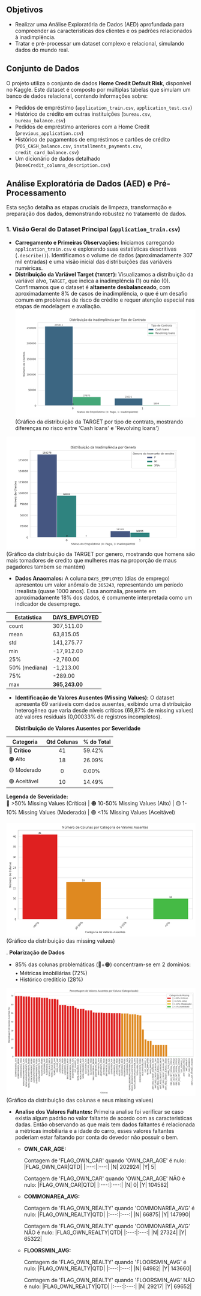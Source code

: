
## Objetivos

* Realizar uma Análise Exploratória de Dados (AED) aprofundada para compreender as características dos clientes e os padrões relacionados à inadimplência.
* Tratar e pré-processar um dataset complexo e relacional, simulando dados do mundo real.

## Conjunto de Dados

O projeto utiliza o conjunto de dados **Home Credit Default Risk**, disponível no Kaggle. Este dataset é composto por múltiplas tabelas que simulam um banco de dados relacional, contendo informações sobre:
* Pedidos de empréstimo (`application_train.csv`, `application_test.csv`)
* Histórico de crédito em outras instituições (`bureau.csv`, `bureau_balance.csv`)
* Pedidos de empréstimo anteriores com a Home Credit (`previous_application.csv`)
* Histórico de pagamentos de empréstimos e cartões de crédito (`POS_CASH_balance.csv`, `installments_payments.csv`, `credit_card_balance.csv`)
* Um dicionário de dados detalhado (`HomeCredit_columns_description.csv`)

## Análise Exploratória de Dados (AED) e Pré-Processamento

Esta seção detalha as etapas cruciais de limpeza, transformação e preparação dos dados, demonstrando robustez no tratamento de dados.

### 1. Visão Geral do Dataset Principal (`application_train.csv`)
* **Carregamento e Primeiras Observações:** Iniciamos carregando `application_train.csv` e explorando suas estatísticas descritivas (`.describe()`). Identificamos o volume de dados (aproximadamente 307 mil entradas) e uma visão inicial das distribuições das variáveis numéricas.
* **Distribuição da Variável Target (`TARGET`):** Visualizamos a distribuição da variável alvo, `TARGET`, que indica a inadimplência (1) ou não (0). Confirmamos que o dataset é **altamente desbalanceado**, com aproximadamente 8% de casos de inadimplência, o que é um desafio comum em problemas de risco de crédito e requer atenção especial nas etapas de modelagem e avaliação.
![Distribuição da TARGET por tipo de contrato](../Graficos/target_distribution_by_contract_type.png) (Gráfico da distribuição da TARGET por tipo de contrato, mostrando diferenças no risco entre 'Cash loans' e 'Revolving loans')

![Distribuição da TARGET por genero](../Graficos/target_distribution_by_gender.png) (Gráfico da distribuição da TARGET por genero, mostrando que homens são mais tomadores de credito que mulheres mas na proporção de maus pagadores tambem se mantém)

* **Dados Anaomalos:** A coluna `DAYS_EMPLOYED` (dias de emprego) apresentou um valor anômalo de `365243`, representando um período irrealista (quase 1000 anos). Essa anomalia, presente em aproximadamente 18% dos dados, é comumente interpretada como um indicador de desemprego.

|  Estatística   | DAYS_EMPLOYED      |
|---------------|--------------------|
| count         | 307,511.00         |
| mean          | 63,815.05          |
| std           | 141,275.77         |
| min           | -17,912.00         |
| 25%           | -2,760.00          |
| 50% (mediana) | -1,213.00          |
| 75%           | -289.00            |
| max           | **365,243.00**         |

* **Identificação de Valores Ausentes (Missing Values):** O dataset apresenta 69 variáveis com dados ausentes, exibindo uma distribuição heterogênea que varia desde níveis críticos (69,87% de missing values) até valores residuais (0,00033% de registros incompletos).

   **Distribuição de Valores Ausentes por Severidade**  

| Categoria          | Qtd Colunas | % do Total | 
|--------------------|     :---:   |------------|
| 🔴 **Crítico**     | 41          | 59.42%    | 
| 🟠 Alto           | 18          | 26.09%     | 
| 🟡 Moderado       | 0           | 0.00%      | 
| 🟢 Aceitável      | 10          | 14.49%     | 

**Legenda de Severidade:**  
🔴 >50% Missing Values (Crítico) | 🟠 10-50% Missing Values (Alto) | 🟡 1-10% Missing Values (Moderado) | 🟢 <1% Missing Values (Aceitável)


![Distribuição das missing values por categoria](../Graficos/missing_values_category_counts_bar_plot.png) (Gráfico da distribuição das missing values)

. **Polarização de Dados**  
   - 85% das colunas problemáticas (🔴+🟠) concentram-se em 2 domínios:  
     • Métricas imobiliárias (72%)  
     • Histórico creditício (28%)
     
![Distribuição das missing values por coluna](../Graficos/missing_values_categorized_bar_plot.png) (Gráfico da distribuição das colunas e seus missing values)

* **Analise dos Valores Faltantes:** Primeira analise foi verificar se caso existia algum padrão no valor faltante de acordo com as caracteristicas dadas. Então observando as que mais tem dados faltantes é relacionada a métricas imobiliaria e a idade do carro, esses valores faltantes poderiam estar faltando por conta do devedor não possuir o bem.
  * **OWN_CAR_AGE:**
     
      Contagem de 'FLAG_OWN_CAR' quando 'OWN_CAR_AGE' é nulo:
      |FLAG_OWN_CAR|QTD|
      |:---:|:---:|
      |N| 202924|
      |Y| 5|


      Contagem de 'FLAG_OWN_CAR' quando 'OWN_CAR_AGE' NÃO é nulo:
      |FLAG_OWN_CAR|QTD|
      |:---:|:---:|
      |N| 0|
      |Y| 104582|
    
  * **COMMONAREA_AVG:**

     Contagem de 'FLAG_OWN_REALTY' quando 'COMMONAREA_AVG' é nulo:
      |FLAG_OWN_REALTY|QTD|
      |:---:|:---:|
      |N| 66875|
      |Y| 147990|

    Contagem de 'FLAG_OWN_REALTY' quando 'COMMONAREA_AVG' NÃO é nulo:
      |FLAG_OWN_REALTY|QTD|
      |:---:|:---:|
      |N| 27324|
      |Y| 65322|

  * **FLOORSMIN_AVG:**

     Contagem de 'FLAG_OWN_REALTY' quando 'FLOORSMIN_AVG' é nulo:
      |FLAG_OWN_REALTY|QTD|
      |:---:|:---:|
      |N| 64982|
      |Y| 143660|


    Contagem de 'FLAG_OWN_REALTY' quando 'FLOORSMIN_AVG' NÃO é nulo:
      |FLAG_OWN_REALTY|QTD|
      |:---:|:---:|
      |N| 29217|
      |Y| 69652|
    
